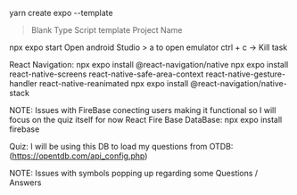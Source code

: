 yarn create expo --template

> Blank Type Script template
> Project Name

npx expo start
Open android Studio > a to open emulator
ctrl + c -> Kill task

React Navigation:
npx expo install @react-navigation/native
npx expo install react-native-screens react-native-safe-area-context react-native-gesture-handler react-native-reanimated
npx expo install @react-navigation/native-stack

NOTE: Issues with FireBase conecting users making it functional so I will focus on the quiz itself for now
React Fire Base DataBase:
npx expo install firebase

Quiz: 
I will be using this DB to load my questions from OTDB:(https://opentdb.com/api_config.php)

NOTE: Issues with symbols popping up regarding some Questions / Answers 